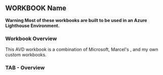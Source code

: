 ## WORKBOOK Name

**Warning Most of these workbooks are built to be used in an Azure Lighthouse Environment.**


### Workbook Overview 
This AVD workbook is a combination of Microsoft, Marcel's , and my own custom workbooks. 


### TAB - Overview
